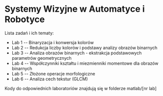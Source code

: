 # Systemy Wizyjne w Automatyce i Robotyce


Lista zadań i ich tematy:

  - Lab 1 -- Binaryzacja i konwersja kolorów
  - Lab 2 -- Redukcja liczby kolorów i podstawy analizy obrazów binarnych
  - Lab 3 -- Analiza obrazów binarnych - ekstrakcja podstawowych parametrów geometrycznych
  - Lab 4 -- Współczynniki kształtu i miezmienniki momentowe dla obrazów binarnych
  - Lab 5 -- Złożone operacje morfologiczne
  - Lab 6 -- Analiza cech tekstur (GLCM)

Kody do odpowiednich laboratoriów znajdują się w folderze matlab/[nr lab]

